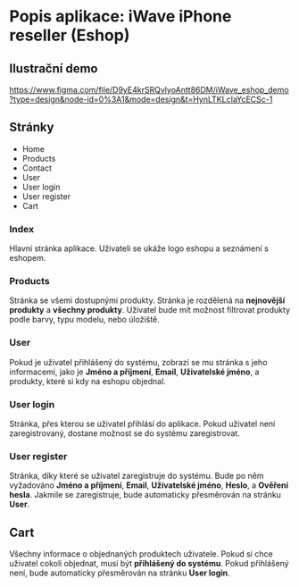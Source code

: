 # Popis aplikace: iWave iPhone reseller (Eshop)

## Ilustrační demo
https://www.figma.com/file/D9yE4krSRQvlyoAntt86DM/iWave_eshop_demo?type=design&node-id=0%3A1&mode=design&t=HynLTKLcIaYcECSc-1

## Stránky

- Home
- Products
- Contact
- User
- User login
- User register
- Cart

### Index

Hlavní stránka aplikace. Uživateli se ukáže logo eshopu a seznámení s eshopem.

### Products

Stránka se všemi dostupnými produkty. Stránka je rozdělená na **nejnovější produkty** a **všechny produkty**. Uživatel bude mít  možnost filtrovat produkty podle barvy, typu modelu, nebo úložiště.

### User

Pokud je uživatel přihlášený do systému, zobrazí se mu stránka s jeho informacemi, jako je **Jméno a příjmení**, **Email**, **Uživatelské jméno**, a produkty, které si kdy na eshopu objednal.

### User login

Stránka, přes kterou se uživatel přihlásí do aplikace. Pokud uživatel není zaregistrovaný, dostane možnost se do systému zaregistrovat.

### User register

Stránka, díky které se uživatel zaregistruje do systému. Bude po něm vyžadováno **Jméno a příjmení**, **Email**, **Uživatelské jméno**, **Heslo**, a **Ověření hesla**. Jakmile se zaregistruje, bude automaticky přesměrován na stránku **User**.

## Cart
Všechny informace o objednaných produktech uživatele. Pokud si chce uživatel cokoli objednat, musí být **přihlášený do systému**. Pokud přihlášený není, bude automaticky přesměrován na stránku **User login**.
